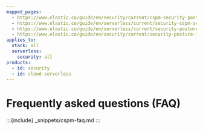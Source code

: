 ```yaml
---
mapped_pages:
  - https://www.elastic.co/guide/en/security/current/cspm-security-posture-faq.html
  - https://www.elastic.co/guide/en/serverless/current/security-cspm-security-posture-faq.html
  - https://www.elastic.co/guide/en/serverless/current/security-posture-faq.html
  - https://www.elastic.co/guide/en/security/current/security-posture-faq.html
applies_to:
  stack: all
  serverless:
    security: all
products:
  - id: security
  - id: cloud-serverless
---
```


# Frequently asked questions (FAQ)

:::{include} _snippets/cspm-faq.md
:::

